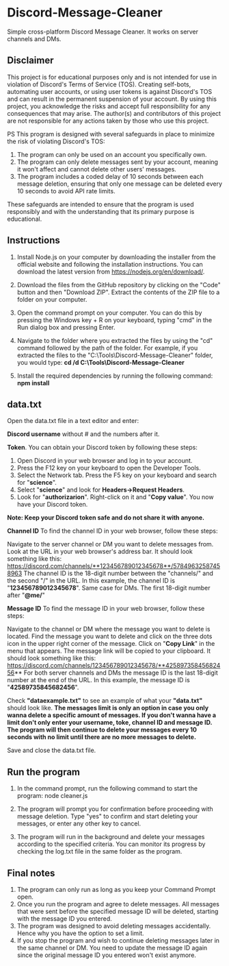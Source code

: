 # Discord-Message-Cleaner
Simple cross-platform Discord Message Cleaner. It works on server channels and DMs.

## Disclaimer

This project is for educational purposes only and is not intended for use in violation of Discord's Terms of Service (TOS). Creating self-bots, automating user accounts, or using user tokens is against Discord's TOS and can result in the permanent suspension of your account. By using this project, you acknowledge the risks and accept full responsibility for any consequences that may arise. The author(s) and contributors of this project are not responsible for any actions taken by those who use this project.

PS
This program is designed with several safeguards in place to minimize the risk of violating Discord's TOS:

1. The program can only be used on an account you specifically own.
2. The program can only delete messages sent by your account, meaning it won't affect and cannot delete other users' messages.
3. The program includes a coded delay of 10 seconds between each message deletion, ensuring that only one message can be deleted every 10 seconds to avoid API rate limits.

These safeguards are intended to ensure that the program is used responsibly and with the understanding that its primary purpose is educational.

## Instructions

1. Install Node.js on your computer by downloading the installer from the official website and following the installation instructions. You can download the latest version from https://nodejs.org/en/download/.

2. Download the files from the GitHub repository by clicking on the "Code" button and then "Download ZIP". Extract the contents of the ZIP file to a folder on your computer.

3. Open the command prompt on your computer. You can do this by pressing the Windows key + R on your keyboard, typing "cmd" in the Run dialog box and pressing Enter.

4. Navigate to the folder where you extracted the files by using the "cd" command followed by the path of the folder. For example, if you extracted the files to the "C:\Tools\Discord-Message-Cleaner" folder, you would type:
**cd /d C:\Tools\Discord-Message-Cleaner**

5. Install the required dependencies by running the following command:
**npm install**

## data.txt

Open the data.txt file in a text editor and enter:

**Discord username** without # and the numbers after it.

**Token**.
You can obtain your Discord token by following these steps:
1. Open Discord in your web browser and log in to your account.
2. Press the F12 key on your keyboard to open the Developer Tools.
3. Select the Network tab. Press the F5 key on your keyboard and search for "**science**".
4. Select "**science**" and look for **Headers->Request Headers**.
5. Look for "**authorizarion**". Right-click on it and "**Copy value**". You now have your Discord token.

**Note: Keep your Discord token safe and do not share it with anyone.**

**Channel ID**
To find the channel ID in your web browser, follow these steps:

Navigate to the server channel or DM you want to delete messages from.
Look at the URL in your web browser's address bar. It should look something like this: https://discord.com/channels/**123456789012345678**/57849632587458963
The channel ID is the 18-digit number between the "channels/" and the second "/" in the URL. In this example, the channel ID is "**123456789012345678**".
Same case for DMs. The first 18-digit number after "**@me/**"

**Message ID**
To find the message ID in your web browser, follow these steps:

Navigate to the channel or DM where the message you want to delete is located.
Find the message you want to delete and click on the three dots icon in the upper right corner of the message.
Click on "**Copy Link**" in the menu that appears.
The message link will be copied to your clipboard. It should look something like this: https://discord.com/channels/123456789012345678/**42589735845682456**
For both server channels and DMs the message ID is the last 18-digit number at the end of the URL. In this example, the message ID is "**42589735845682456**".

Check **"dataexample.txt"** to see an example of what your **"data.txt"** should look like.
**The messages limit is only an option in case you only wanna delete a specific amount of messages. If you don't wanna have a limit don't only enter your username, toke, channel ID and message ID. The program will then continue to delete your messages every 10 seconds with no limit until there are no more messages to delete.**

Save and close the data.txt file.

## Run the program

1. In the command prompt, run the following command to start the program:
node cleaner.js

2. The program will prompt you for confirmation before proceeding with message deletion. Type "yes" to confirm and start deleting your messages, or enter any other key to cancel.

3. The program will run in the background and delete your messages according to the specified criteria. You can monitor its progress by checking the log.txt file in the same folder as the program.

## Final notes

1. The program can only run as long as you keep your Command Prompt open.
2. Once you run the program and agree to delete messages. All messages that were sent before the specified message ID will be deleted, starting with the message ID you entered.
3. The program was designed to avoid deleting messages accidentally. Hence why you have the option to set a limit.
4. If you stop the program and wish to continue deleting messages later in the same channel or DM. You need to update the message ID again since the original message ID you entered won't exist anymore.

